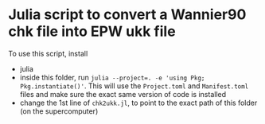 # Julia script to convert a Wannier90 chk file into EPW ukk file

To use this script, install
- julia
- inside this folder, run `julia --project=. -e 'using Pkg; Pkg.instantiate()'`.
    This will use the `Project.toml` and `Manifest.toml` files and make sure the
    exact same version of code is installed
- change the 1st line of `chk2ukk.jl`, to point to the exact path of this
    folder (on the supercomputer)
